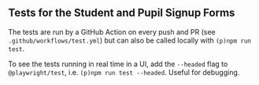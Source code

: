 ## Tests for the Student and Pupil Signup Forms

The tests are run by a GitHub Action on every push and PR (see `.github/workflows/test.yml`) but can also be called locally with `(p)npm run test`.

To see the tests running in real time in a UI, add the `--headed` flag to `@playwright/test`, i.e. `(p)npm run test --headed`. Useful for debugging.
